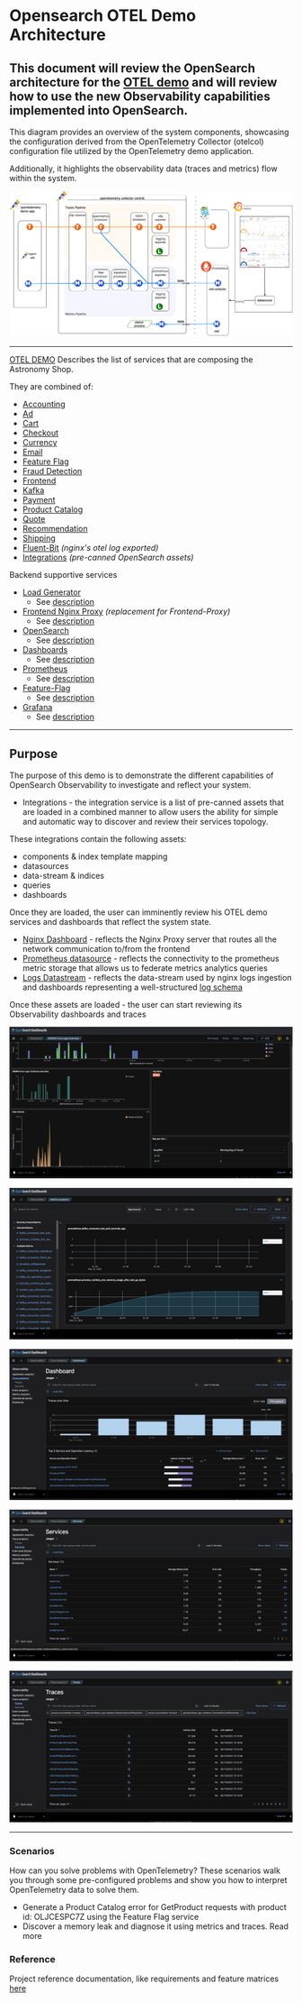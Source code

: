 # Opensearch OTEL Demo Architecture
This document will review the OpenSearch architecture for the [OTEL demo](https://opentelemetry.io/docs/demo/) and will review how to use the new Observability capabilities
implemented into OpenSearch.
---
This diagram provides an overview of the system components, showcasing the configuration derived from the OpenTelemetry Collector (otelcol) configuration file utilized by the OpenTelemetry demo application.

Additionally, it highlights the observability data (traces and metrics) flow within the system.

![](img/otelcol-data-flow-overview.png)

---
[OTEL DEMO](https://opentelemetry.io/docs/demo/architecture/) Describes the list of services that are composing the Astronomy Shop.

They are combined of:
 - [Accounting](https://opentelemetry.io/docs/demo/services/accounting/)
 - [Ad](https://opentelemetry.io/docs/demo/services/ad/)
 - [Cart](https://opentelemetry.io/docs/demo/services/cart/)
 - [Checkout](https://opentelemetry.io/docs/demo/services/checkout/)
 - [Currency](https://opentelemetry.io/docs/demo/services/currency/)
 - [Email](https://opentelemetry.io/docs/demo/services/email/)
 - [Feature Flag](https://opentelemetry.io/docs/demo/services/feature-flag/)
 - [Fraud Detection](https://opentelemetry.io/docs/demo/services/fraud-detection/)
 - [Frontend](https://opentelemetry.io/docs/demo/services/frontend/)
 - [Kafka](https://opentelemetry.io/docs/demo/services/kafka/)
 - [Payment](https://opentelemetry.io/docs/demo/services/payment/)
 - [Product Catalog](https://opentelemetry.io/docs/demo/services/product-catalog/)
 - [Quote](https://opentelemetry.io/docs/demo/services/quote/)
 - [Recommendation](https://opentelemetry.io/docs/demo/services/recommendation/)
 - [Shipping](https://opentelemetry.io/docs/demo/services/shipping/)
 - [Fluent-Bit](../src/fluent-bit/README.md) *(nginx's otel log exported)* 
 - [Integrations](../src/integrations/README.md) *(pre-canned OpenSearch assets)* 

Backend supportive services
 - [Load Generator](http://load-generator:8089)
   - See [description](https://opentelemetry.io/docs/demo/services/load-generator/)
 - [Frontend Nginx Proxy](http://nginx:90) *(replacement for _Frontend-Proxy_)*
   - See [description](../src/nginx-otel/README.md)
 - [OpenSearch](https://opensearch-node1:9200)
    - See [description](https://github.com/YANG-DB/opentelemetry-demo/blob/12d52cbb23bbf4226f6de2dfec840482a0a7d054/docker-compose.yml#L697)
 - [Dashboards](http://opensearch-dashboards:5601)
   - See [description](https://github.com/YANG-DB/opentelemetry-demo/blob/12d52cbb23bbf4226f6de2dfec840482a0a7d054/docker-compose.yml#L747) 
 - [Prometheus](http://prometheus:9090)
   - See [description](https://github.com/YANG-DB/opentelemetry-demo/blob/12d52cbb23bbf4226f6de2dfec840482a0a7d054/docker-compose.yml#L674)
 - [Feature-Flag](http://feature-flag-service:8881)
   - See [description](../src/featureflagservice/README.md)
 - [Grafana](http://grafana:3000)
   - See [description](https://github.com/YANG-DB/opentelemetry-demo/blob/12d52cbb23bbf4226f6de2dfec840482a0a7d054/docker-compose.yml#L637)

---

## Purpose
The purpose of this demo is to demonstrate the different capabilities of OpenSearch Observability to investigate and reflect your system.

 - Integrations - the integration service is a list of pre-canned assets that are loaded in a combined manner to allow users the ability
for simple and automatic way to discover and review their services topology.

These integrations contain the following assets:
 - components & index template mapping
 - datasources 
 - data-stream & indices
 - queries
 - dashboards
   
Once they are loaded, the user can imminently review his OTEL demo services and dashboards that reflect the system state.
 - [Nginx Dashboard](../src/integrations/display/nginx-logs-dashboard-new.ndjson) - reflects the Nginx Proxy server that routes all the network communication to/from the frontend
 - [Prometheus datasource](../src/integrations/datasource/prometheus.json) - reflects the connectivity to the prometheus metric storage that allows us to federate metrics analytics queries
 - [Logs Datastream](../src/integrations/indices/data-stream.json) - reflects the data-stream used by nginx logs ingestion and dashboards representing a well-structured [log schema](../src/integrations/mapping-templates/logs.mapping)

Once these assets are loaded - the user can start reviewing its Observability dashboards and traces

![Nginx Dashboard](img/nginx_dashboard.png)

![Prometheus Metrics](img/prometheus_federated_metrics.png)

![Trace Analytics](img/trace_analytics.png)

![Service Maps](img/services.png)

![Traces](img/traces.png)


---

### **Scenarios**

How can you solve problems with OpenTelemetry? These scenarios walk you through some pre-configured problems and show you how to interpret OpenTelemetry data to solve them.

- Generate a Product Catalog error for GetProduct requests with product id: OLJCESPC7Z using the Feature Flag service
- Discover a memory leak and diagnose it using metrics and traces. Read more

### **Reference**
Project reference documentation, like requirements and feature matrices [here](https://opentelemetry.io/docs/demo/#reference)

